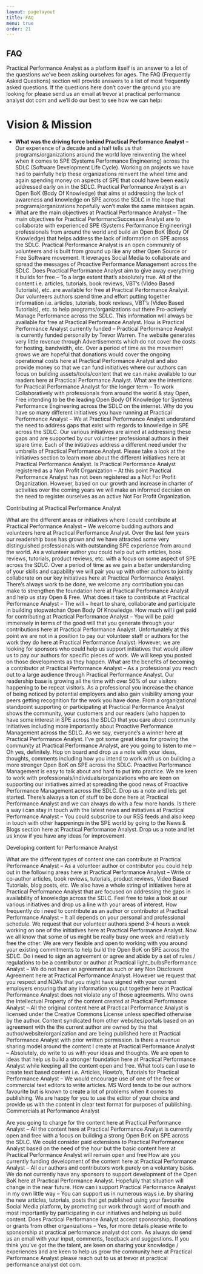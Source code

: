 ```yaml
---
layout: pagelayout
title: FAQ
menu: true
order: 21
---
```


## FAQ

Practical Performance Analyst as a platform itself is an answer to a lot of the questions we’ve been asking ourselves for ages. The FAQ (Frequently Asked Questions) section will provide answers to a list of most frequently asked questions. If the questions here don’t cover the ground you are looking for please send us an email at trevor at practical performance analyst dot com and we’ll do our best to see how we can help:

# Vision & Mission

* **What was the driving force behind Practical Performance Analyst** – Our experience of a decade and a half tells us that programs/organizations around the world love reinventing the wheel when it comes to SPE (Systems Performance Engineering) across the SDLC (Software Development Life Cycle). Working on projects we have had to painfully help these organizations reinvent the wheel time and again spending money on aspects of SPE that could have been easily addressed early on in the SDLC. Practical Performance Analyst is an Open BoK (Body Of Knowledge) that aims at addressing the lack of awareness and knowledge on SPE across the SDLC in the hope that programs/organizations hopefully won’t make the same mistakes again.
* What are the main objectives at Practical Performance Analyst – The main objectives for Practical PerformancSuccessse Analyst are to collaborate with experienced SPE (Systems Performance Engineering) professionals from around the world and build an Open BoK (Body Of Knowledge) that helps address the lack of information on SPE across the SDLC. Practical Performance Analyst is an open community of volunteers and is built from ground up like any other Open Source or Free Software movement. It leverages Social Media to collaborate and spread the messages of Proactive Performance Management across the SDLC.
Does Practical Performance Analyst aim to give away everything it builds for free – To a large extent that’s absolutely true. All of the content i.e. articles, tutorials, book reviews, VBT’s (Video Based Tutorials), etc. are available for free at Practical Performance Analyst. Our volunteers authors spend time and effort putting together information i.e. articles, tutorials, book reviews, VBT’s (Video Based Tutorials), etc. to help programs/organizations out there Pro-actively Manage Performance across the SDLC. This information will always be available for free at Practical Performance Analyst.
How is Practical Performance Analyst currently funded – Practical Performance Analyst is currently funded personally by Trevor Warren. The website generates very little revenue through Advertisements which do not cover the costs for hosting, bandwidth, etc. Over a period of time as the movement grows we are hopeful that donations would cover the ongoing operational costs here at Practical Performance Analyst and also provide money so that we can fund initiatives where our authors can focus on building assets/tools/content that we can make available to our readers here at Practical Performance Analyst.
What are the intentions for Practical Performance Analyst for the longer term – To work Collaboratively with professionals from around the world & stay Open, Free intending to be the leading Open Body Of Knowledge for Systems Performance Engineering across the SDLC on the internet.
Why do you have so many different initiatives you have running at Practical Performance Analyst – We at Practical Performance Analyst understand the need to address gaps that exist with regards to knowledge in SPE across the SDLC. Our various initiatives are aimed at addressing these gaps and are supported by our volunteer professional authors in their spare time. Each of the initiatives address a different need under the umbrella of Practical Performance Analyst. Please take a look at the Initiatives section to learn more about the different initiatives here at Practical Performance Analyst.
Is Practical Performance Analyst registered as a Non Profit Organization – At this point Practical Performance Analyst has not been registered as a Not For Profit Organization. However, based on our growth and increase in charter of activities over the coming years we will make an informed decision on the need to register ourselves as an active Not For Profit Organization.


Contributing at Practical Performance Analyst

What are the different areas or initiatives where I could contribute at Practical Performance Analyst – We welcome budding authors and volunteers here at Practical Performance Analyst. Over the last few years our readership base has grown and we have attracted some very distinguished professionals with outstanding SPE experience from around the world. As a volunteer author you could help out with articles, book reviews, tutorials, product reviews, etc. with a focus on some aspect of SPE across the SDLC. Over a period of time as we gain a better understanding of your skills and capability we will pair you up with other authors to jointly collaborate on our key initiatives here at Practical Performance Analyst. There’s always work to be done, we welcome any contribution you can make to strengthen the foundation here at Practical Performance Analyst and help us stay Open & Free.
What does it take to contribute at Practical Performance Analyst – The will + heart to share, collaborate and participate in building stopwatchan Open Body Of Knowledge.
How much will i get paid for contributing at Practical Performance Analyst – You will be paid immensely in terms of the good will that you generate through your contributions here at Practical Performance Analyst. Unfortunately at this point we are not in a position to pay our volunteer staff or authors for the work they do here at Practical Performance Analyst. However, we are looking for sponsors who could help us support initiatives that would allow us to pay our authors for specific pieces of work. We will keep you posted on those developments as they happen.
What are the benefits of becoming a contributor at Practical Performance Analyst – As a professional you reach out to a large audience through Practical Performance Analyst. Our readership base is growing all the time with over 50% of our visitors happening to be repeat visitors. As a professional you increase the chance of being noticed by potential employers and also gain visibility among your peers getting recognition for the work you have done. From a organizational standpoint supporting or participating at Practical Performance Analyst shows the community, your customers and our readers (who happen to have some interest in SPE across the SDLC) that you care about community initiatives including more importantly about Proactive Performance Management across the SDLC. As we say, everyone’s a winner here at Practical Performance Analyst.
I’ve got some great ideas for growing the community at Practical Performance Analyst, are you going to listen to me – Oh yes, definitely. Hop on board and drop us a note with your ideas, thoughts, comments including how you intend to work with us on building a more stronger Open BoK on SPE across the SDLC. Proactive Performance Management is easy to talk about and hard to put into practice. We are keen to work with professionals/individuals/organizations who are keen on supporting our initiatives aimed at spreading the good news of Proactive Performance Management across the SDLC. Drop us a note and lets get started. There’s always a ton of stuff to be done here at Practical Performance Analyst and we can always do with a few more hands.
Is there a way i can stay in touch with the latest news and initiatives at Practical Performance Analyst – You could subscribe to our RSS feeds and also keep in touch with other happenings in the SPE world by going to the News & Blogs section here at Practical Performance Analyst. Drop us a note and let us know if you have any ideas for improvement.


Developing content for Performance Analyst

What are the different types of content one can contribute at Practical Performance Analyst – As a volunteer author or contributor you could help out in the following areas here at Practical Performance Analyst –  Write or co-author articles, book reviews, tutorials, product reviews, Video Based Tutorials, blog posts, etc. We also have a whole string of initiatives here at Practical Performance Analyst that are focused on addressing the gaps in availability of knowledge across the SDLC. Feel free to take a look at our various initiatives and drop us a line with your areas of interest.
How frequently do i need to contribute as an author or contributor at Practical Performance Analyst – It all depends on your personal and professional schedule. We request that our volunteer authors spend 3-4 hours a week working on one of the initiatives here at Practical Performance Analyst. Now we all know that some of us might be really busy one week and relatively free the other. We are very flexible and open to working with you around your existing commitments to help build the Open BoK on SPE across the SDLC.
Do i need to sign an agreement or agree and abide by a set of rules / regulations to be a contributor or author at Practical light_bulbsPerformance Analyst – We do not have an agreement as such or any Non Disclosure Agreement here at Practical Performance Analyst. However we request that you respect and NDA’s that you might have signed with your current employers ensuring that any information you put together here at Practical Performance Analyst does not violate any of those agreements.
Who owns the Intellectual Property of the content created at Practical Performance Analyst – All the original content here at Practical Performance Analyst is licensed under the Creative Commons License unless specified otherwise by the author. Content syndicated from other websites/portals based on an agreement with the the current author are owned by the that author/website/organization and are being published here at Practical Performance Analyst with prior written permission.
Is there a revenue sharing model around the content I create at Practical Performance Analyst – Absolutely, do write to us with your ideas and thoughts. We are open to ideas that help us build a stronger foundation here at Practical Performance Analyst while keeping all the content open and free.
What tools can I use to create text based content i.e. Articles, Howto’s, Tutorials for Practical Performance Analyst – We would encourage use of one of the free or commercial text editors to write articles. MS Word tends to be our authors favourite but is known to create a lot of problems when it comes to publishing. We are happy for you to use the editor of your choice and provide us with the content in clear text format for purposes of publishing.
Commercials at Performance Analyst

Are you going to charge for the content here at Practical Performance Analyst – All the content here at Practical Performance Analyst is currently open and free with a focus on building a strong Open BoK on SPE across the SDLC. We could consider paid extensions to Practical Performance Analyst based on the need of the hour but the basic content here at Practical Performance Analyst will remain open and free
How are you currently funding development of the content here at Practical Performance Analyst – All our authors and contributors work purely on a voluntary basis. We do not currently have any sponsors to support development of the Open BoK here at Practical Performance Analyst. Hopefully that situation will change in the near future.
How can i support Practical Performance Analyst in my own little way –  You can support us in numerous ways i.e. by sharing the new articles, tutorials, posts that get published using your favourite Social Media platform, by promoting our work through word of mouth and most importantly by participating in our initiatives and helping us build content.
Does Practical Performance Analyst accept sponsorship, donations or grants from other organizations – Yes, for more details please write to sponsorship at practical performance analyst dot com.
As always do send us an email with your input, comments, feedback and suggestions. If you think you’ve got the the talent, are keen on sharing your knowledge / experiences and are keen to help us grow the community here at Practical Performance Analyst please reach out to us at trevor at practical performance analyst dot com.

